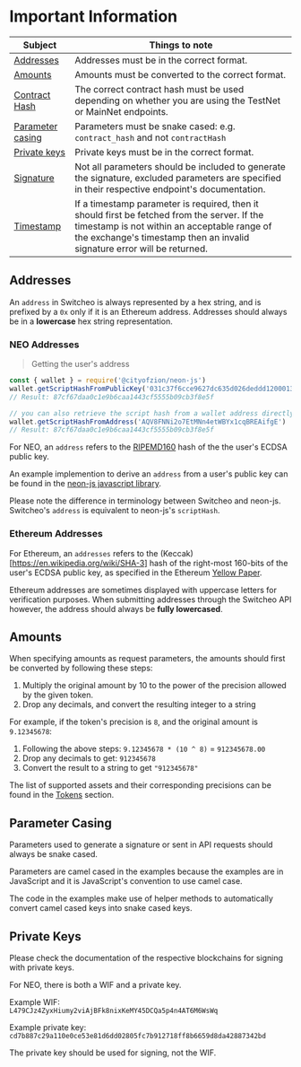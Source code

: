 # Important Information

Subject                   | Things to note
------------------------- | ----------
[Addresses](#addresses)   | Addresses must be in the correct format.
[Amounts](#amounts)       | Amounts must be converted to the correct format.
[Contract Hash](#contracts) | The correct contract hash must be used depending on whether you are using the TestNet or MainNet endpoints.
[Parameter casing](#parameter-casing)          | Parameters must be snake cased: e.g. `contract_hash` and not `contractHash`
[Private keys](#private-keys)          | Private keys must be in the correct format.
[Signature](#signing-request-parameters) | Not all parameters should be included to generate the signature, excluded parameters are specified in their respective endpoint's documentation.
[Timestamp](#timestamp)   | If a timestamp parameter is required, then it should first be fetched from the server. If the timestamp is not within an acceptable range of the exchange's timestamp then an invalid signature error will be returned.

## Addresses
An `address` in Switcheo is always represented by a hex string, and is prefixed by a `0x` only if it is
an Ethereum address. Addresses should always be in a **lowercase** hex string representation.

### NEO Addresses

> Getting the user's address

```js
const { wallet } = require('@cityofzion/neon-js')
wallet.getScriptHashFromPublicKey('031c37f6cce9627dc635d026deddd1200013c1b78dac767cdb507339a831183fd9')
// Result: 87cf67daa0c1e9b6caa1443cf5555b09cb3f8e5f

// you can also retrieve the script hash from a wallet address directly with:
wallet.getScriptHashFromAddress('AQV8FNNi2o7EtMNn4etWBYx1cqBREAifgE')
// Result: 87cf67daa0c1e9b6caa1443cf5555b09cb3f8e5f
```

For NEO, an `address` refers to the [RIPEMD160](https://en.wikipedia.org/wiki/RIPEMD) hash of the the user's ECDSA public key.

An example implemention to derive an `address` from a user's public key can be found in the
[neon-js javascript library](https://github.com/CityOfZion/neon-js/blob/5d61c31a5d6e5e2e29095e08c70d23449810b509/src/wallet/core.js#L92).

Please note the difference in terminology between Switcheo and neon-js. Switcheo's `address` is equivalent to neon-js's `scriptHash`.

### Ethereum Addresses

For Ethereum, an `addresses` refers to the (Keccak)[https://en.wikipedia.org/wiki/SHA-3] hash of the right-most 160-bits of the user's ECDSA public key, as specified in the Ethereum [Yellow Paper](http://gavwood.com/paper.pdf).

Ethereum addresses are sometimes displayed with uppercase letters for verification purposes. When submitting addresses through the Switcheo API however, the address should always be **fully lowercased**.

## Amounts

When specifying amounts as request parameters, the amounts should first be converted by following these steps:

1. Multiply the original amount by 10 to the power of the precision allowed by the given token.
2. Drop any decimals, and convert the resulting integer to a string

For example, if the token's precision is `8`, and the original amount is `9.12345678`:

1. Following the above steps: `9.12345678 * (10 ^ 8)` = `912345678.00`
2. Drop any decimals to get: `912345678`
3. Convert the result to a string to get `"912345678"`

The list of supported assets and their corresponding precisions can be found in the [Tokens](#tokens) section.

## Parameter Casing

Parameters used to generate a signature or sent in API requests should always be snake cased.

Parameters are camel cased in the examples because the examples are in JavaScript and it is
JavaScript's convention to use camel case.

The code in the examples make use of helper methods to automatically convert camel cased keys into
snake cased keys.


## Private Keys

Please check the documentation of the respective blockchains for signing with private keys.

For NEO, there is both a WIF and a private key.

Example WIF:
<code style=" hyphens: none;">
L479CJz4ZyxHiumy2viAjBFk8nixKeMY45DCQa5p4n4AT6M6WsWq
</code>

Example private key:
<code style=" hyphens: none;">
cd7b887c29a110e0ce53e81d6dd02805fc7b912718ff8b6659d8da42887342bd
</code>

The private key should be used for signing, not the WIF.
